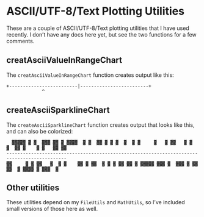 # ASCII/UTF-8/Text Plotting Utilities

These are a couple of ASCII/UTF-8/Text plotting utilities that I have used recently.
I don’t have any docs here yet, but see the two functions for a few comments.


## creatAsciiValueInRangeChart

The `creatAsciiValueInRangeChart` function creates output like this:

````
+-------------------------|-------------------------+
             ^
````


## createAsciiSparklineChart

The `createAsciiSparklineChart` function creates output that looks like this, and can also be colorized:

````
  ▓▓▓▓▓ ▓ ▓  ▓▓▓ ▓▓ ▓ ▓▓▓▓  ▓ ▓  ▓▓ ▓ ▓ ▓  ▓  ▓ ▓     ▓   ▓ ▓▓   ▓ ▓  ▓  ▓▓ ▓    ▓ ▓   ▓▓ ▓▓
--------------------------------------------------------------------------------------------
▓▓     ▓ ▓ ▓▓   ▓  ▓ ▓    ▓▓ ▓ ▓▓  ▓ ▓ ▓ ▓▓ ▓▓ ▓ ▓▓▓▓▓ ▓▓▓ ▓  ▓▓▓ ▓ ▓▓ ▓▓  ▓ ▓▓▓▓ ▓ ▓▓▓  ▓  
````


## Other utilities

These utilities depend on my `FileUtils` and `MathUtils`, so I’ve included small versions of those here as well.
